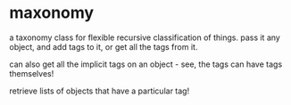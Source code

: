 maxonomy
========

a taxonomy class for flexible recursive classification of things. pass it any object, and add tags to it, or get all the tags from it.

can also get all the implicit tags on an object - see, the tags can have tags themselves!

retrieve lists of objects that have a particular tag!